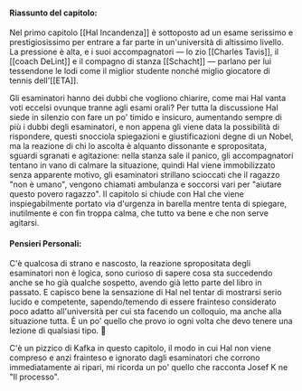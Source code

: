 #### Riassunto del capitolo:
Nel primo capitolo [[Hal Incandenza]] è sottoposto ad un esame serissimo e prestigiosissimo per entrare a far parte in un'università di altissimo livello. La pressione è alta, e i suoi accompagnatori — lo zio [[Charles Tavis]], il [[coach DeLint]] e il compagno di stanza [[Schacht]] — parlano per lui tessendone le lodi come il miglior studente nonché miglio giocatore di tennis dell'[[ETA]].

Gli esaminatori hanno dei dubbi che vogliono chiarire, come mai Hal vanta voti eccelsi ovunque tranne agli esami orali? Per tutta la discussione Hal siede in silenzio con fare un po' timido e insicuro, aumentando sempre di più i dubbi degli esaminatori, e non appena gli viene data la possibilità di rispondere, questi snocciola spiegazioni e giustificazioni degne di un Nobel, ma la reazione di chi lo ascolta è alquanto dissonante e spropositata, sguardi sgranati e agitazione: nella stanza sale il panico, gli accompagnatori tentano in vano di calmare la situazione, quindi Hal viene immobilizzato senza apparente motivo, gli esaminatori strillano scioccati che il ragazzo "non è umano", vengono chiamati ambulanza e soccorsi vari per "aiutare questo povero ragazzo". Il capitolo si chiude con Hal che viene inspiegabilmente portato via d'urgenza in barella mentre tenta di spiegare, inutilmente e con fin troppa calma, che tutto va bene e che non serve agitarsi.

#### Pensieri Personali:
C'è qualcosa di strano e nascosto, la reazione spropositata degli esaminatori non è logica, sono curioso di sapere cosa sta succedendo anche se ho già qualche sospetto, avendo già letto parte del libro in passato.
E capisco bene la sensazione di Hal nel tentar di mostrarsi serio lucido e competente, sapendo/temendo di essere frainteso considerato poco adatto all'università per cui sta facendo un colloquio, ma anche alla situazione tutta. È un po' quello che provo io ogni volta che devo tenere una lezione di qualsiasi tipo. 😬

C'è un pizzico di Kafka in questo capitolo, il modo in cui Hal non viene compreso e anzi frainteso e ignorato dagli esaminatori che corrono immediatamente ai ripari, mi ricorda un po' quello che racconta Josef K ne "Il processo".
